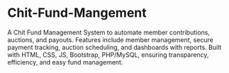 # Chit-Fund-Mangement
A Chit Fund Management System to automate member contributions, auctions, and payouts. Features include member management, secure payment tracking, auction scheduling, and dashboards with reports. Built with HTML, CSS, JS, Bootstrap, PHP/MySQL, ensuring transparency, efficiency, and easy fund management.
